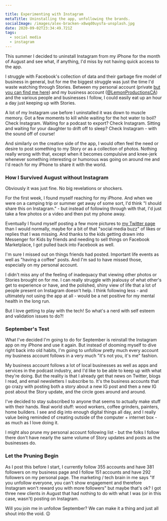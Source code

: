 ```yaml
---

title: Experimenting with Instagram
metaTitle: Uninstalling the app, unfollowing the brands.
socialImage: /images/alex-bracken-x8wqd0uysfa-unsplash.jpg
date: 2020-09-02T23:34:49.721Z
tags:
  - social media
  - instagram
---
```

This summer I decided to uninstall Instagram from my iPhone for the month of August and see what, if anything, I'd miss by not having quick access to the app.

I struggle with Facebook's collection of data and their garbage fire model of business in general, but for me the biggest struggle was just the time I'd waste watching through Stories. Between my personal account (private [but you can find me here](https://www.instagram.com/ichrisv2/)) and my business account ([@LemonProductionsCA](https://www.instagram.com/lemonproductionsca/)) and the various people and businesses I follow, I could easily eat up an hour a day just keeping up with Stories.

A lot of my Instagram use before I uninstalled it was down to muscle memory. Got a few moments to kill while waiting for the hot water to boil? Check Instagram. Waiting for a podcast to export? Check Instagram. Sitting and waiting for your daughter to drift off to sleep? Check Instagram - with the sound off of course!

And similarly on the creative side of the app, I would often feel the need or desire to post something to my Story or as a collection of photos. Nothing really wrong with that, except when it becomes compulsive and knee-jerk whenever something interesting or humorous was going on around me and I'd reach for my iPhone to share it with the world. 

### How I Survived August without Instagram

Obviously it was just fine. No big revelations or shockers. 

For the first week, I found myself reaching for my iPhone. And when we were on a camping trip or summer get away of some sort, I'd think "I should share this on Instagram." - but instead of following through with that, I'd just take a few photos or a video and then put my phone away.

Eventually I found myself posting a few more pictures to [my Twitter page](https://twitter.com/iChris) than I would normally, maybe for a bit of that "social media buzz" of likes or replies that I was missing. And thanks to the kids getting drawn into Messenger for Kids by friends and needing to sell things on Facebook Marketplace, I got pulled back into Facebook as well.

I'm sure I missed out on things friends had posted. Important life events as well as "having a coffee" posts. And I'm sad to have missed those, especially on my personal account. 

I didn't miss any of the feeling of inadequacy that viewing other photos or Stories brought on for me. I can really struggle with jealousy of what other's get to experience or have, and the polished, shiny view of life that a lot of people present on Instagram doesn't help. I think following less - and ultimately not using the app at all - would be a net positive for my mental health in the long run.

But I love getting to play with the tech! So what's a nerd with self esteem and validation issues to do?!

### September's Test

What I've decided I'm going to do for September is reinstall the Instagram app on my iPhone and use it again. But instead of dooming myself to dive right back into old habits, I'm going to unfollow pretty much every account my business account follows in a very much "it's not you, it's me" fashion.

My business account follows a lot of local businesses as well as apps and services in the podcast industry, and I'd like to be able to keep up with what they're doing. But the reality is that I already get that news on Twitter, blogs I read, and email newsletters I subscribe to. It's the business accounts that go crazy with posting both a story about a new IG post and then a new IG post about the Story update, and the circle goes around and around.

I've decided to stay subscribed to anyone that seems to actually make stuff with their hands. Real world stuff: wood workers, coffee grinders, painters, home builders. I see and dig into enough digital things all day, and I really value being reminded of creating outside of the computer + internet box - as much as I love doing it.

I might also prune my personal account following list - but the folks I follow there don't have nearly the same volume of Story updates and posts as the businesses do.

### Let the Pruning Begin

As I post this before I start, I currently follow 355 accounts and have 381 followers on my business page and I follow 151 accounts and have 292 followers on my personal page. The marketing / tech brain in me says "If you unfollow everyone, you can't show engagement and therefore Instagram won't reward you with more followers" but maybe that's ok? I got three new clients in August that had nothing to do with what I was (or in this case, wasn't) posting on Instagram.

Will you join me in unfollow September? We can make it a thing and just all shout into the void. 😉